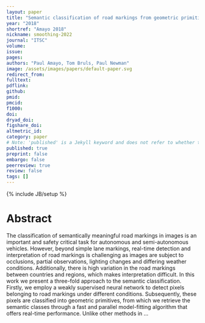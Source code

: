 ```yaml
---
layout: paper
title: "Semantic classification of road markings from geometric primitives"
year: "2018"
shortref: "Amayo 2018"
nickname: smoothing-2022
journal: "ITSC"
volume: 
issue: 
pages: 
authors: "Paul Amayo, Tom Bruls, Paul Newman"
image: /assets/images/papers/default-paper.svg
redirect_from: 
fulltext:
pdflink: 
github: 
pmid: 
pmcid: 
f1000: 
doi: 
dryad_doi:
figshare_doi: 
altmetric_id: 
category: paper
# Note: 'published' is a Jekyll keyword and does not refer to whether the paper is published, but rather to whether this Markdown should be part of the rendered site.
published: true
preprint: false
embargo: false	
peerreview: true
review: false
tags: []
---
```

{% include JB/setup %}

# Abstract 

The classification of semantically meaningful road markings in images is an important and safety critical task for autonomous and semi-autonomous vehicles. However, beyond simple lane markings, real-time detection and interpretation of road markings is challenging as images are subject to occlusions, partial observations, lighting changes and differing weather conditions. Additionally, there is high variation in the road markings between countries and regions, which makes interpretation difficult. In this work we present a three-fold approach to the semantic classification. Firstly, we employ a weakly supervised neural network to detect pixels belonging to road markings under different conditions. Subsequently, these pixels are classified into geometric primitives, from which we retrieve the semantic classes through a fast and parallel model-fitting algorithm that offers real-time performance. Unlike other methods in …
